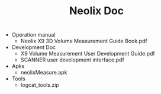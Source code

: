 # <center>Neolix Doc</center><h1>


* Operation manual
    * Neolix X9 3D Volume Measurement Guide Book.pdf
* Development Doc
    * X9 Volume Measurement User Development Guide.pdf
    * SCANNER user development interface.pdf
* Apks    
    * neolixMeasure.apk
* Tools
    * logcat_tools.zip    